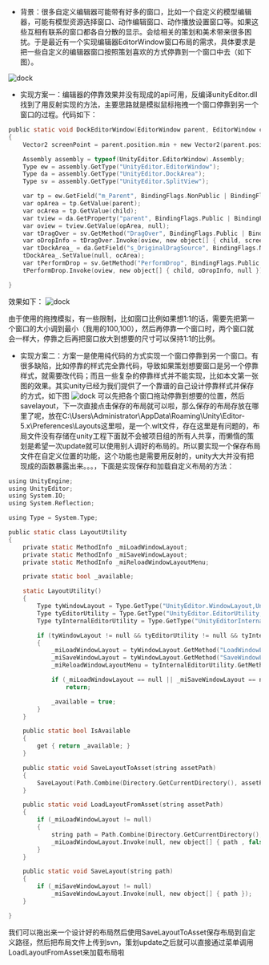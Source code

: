 * 背景：很多自定义编辑器可能带有好多的窗口，比如一个自定义的模型编辑器，可能有模型资源选择窗口、动作编辑窗口、动作播放设置窗口等。如果这些互相有联系的窗口都各自分散的显示。会给相关的策划和美术带来很多困扰。于是最近有一个实现编辑器EditorWindow窗口布局的需求，具体要求是把一些自定义的编辑器窗口按照策划喜欢的方式停靠到一个窗口中去（如下图）。

![dock](http://liuxq.github.io/blog/images/dockDemo.png)

* 实现方案一：编辑器的停靠效果并没有现成的api可用，反编译unityEditor.dll找到了用反射实现的方法，主要思路就是模拟鼠标拖拽一个窗口停靠到另一个窗口的过程。代码如下：

```c
public static void DockEditorWindow(EditorWindow parent, EditorWindow child)
{
    Vector2 screenPoint = parent.position.min + new Vector2(parent.position.width * .9f, 100f);

    Assembly assembly = typeof(UnityEditor.EditorWindow).Assembly;
    Type ew = assembly.GetType("UnityEditor.EditorWindow");
    Type da = assembly.GetType("UnityEditor.DockArea");
    Type sv = assembly.GetType("UnityEditor.SplitView");

    var tp = ew.GetField("m_Parent", BindingFlags.NonPublic | BindingFlags.Instance);
    var opArea = tp.GetValue(parent);
    var ocArea = tp.GetValue(child);
    var tview = da.GetProperty("parent", BindingFlags.Public | BindingFlags.Instance);
    var oview = tview.GetValue(opArea, null);
    var tDragOver = sv.GetMethod("DragOver", BindingFlags.Public | BindingFlags.Instance);
    var oDropInfo = tDragOver.Invoke(oview, new object[] { child, screenPoint });
    var tDockArea_ = da.GetField("s_OriginalDragSource", BindingFlags.NonPublic | BindingFlags.Static);
    tDockArea_.SetValue(null, ocArea);
    var tPerformDrop = sv.GetMethod("PerformDrop", BindingFlags.Public | BindingFlags.Instance);
    tPerformDrop.Invoke(oview, new object[] { child, oDropInfo, null });

}
```
效果如下：
![dock](http://liuxq.github.io/blog/images/editorWindowDock.png)

由于使用的拖拽模拟，有一些限制，比如窗口比例如果想1:1的话，需要先把第一个窗口的大小调到最小（我用的100,100），然后再停靠一个窗口时，两个窗口就会一样大，停靠之后再把窗口放大到想要的尺寸可以保持1:1的比例。

* 实现方案二：方案一是使用纯代码的方式实现一个窗口停靠到另一个窗口。有很多缺陷，比如停靠的样式完全靠代码，导致如果策划想要窗口是另一个停靠样式，就需要改代码；而且一些复杂的停靠样式并不能实现，比如本文第一张图的效果。其实unity已经为我们提供了一个靠谱的自己设计停靠样式并保存的方式，如下图
![dock](http://liuxq.github.io/blog/images/layouts.png)
可以先把各个窗口拖动停靠到想要的位置，然后savelayout，下一次直接点击保存的布局就可以啦，那么保存的布局存放在哪里了呢，放在C:\Users\Administrator\AppData\Roaming\Unity\Editor-5.x\Preferences\Layouts这里啦，是一个.wlt文件，存在这里是有问题的，布局文件没有存储在unity工程下面就不会被项目组的所有人共享，而懒惰的策划是希望一次update就可以使用别人调好的布局的。所以要实现一个保存布局文件在自定义位置的功能，这个功能也是需要用反射的，unity大大并没有把现成的函数暴露出来。。。，下面是实现保存和加载自定义布局的方法：

```c
using UnityEngine;
using UnityEditor;
using System.IO;
using System.Reflection;

using Type = System.Type;

public static class LayoutUtility
{
    private static MethodInfo _miLoadWindowLayout;
    private static MethodInfo _miSaveWindowLayout;
    private static MethodInfo _miReloadWindowLayoutMenu;

    private static bool _available;

    static LayoutUtility()
    {
        Type tyWindowLayout = Type.GetType("UnityEditor.WindowLayout,UnityEditor");
        Type tyEditorUtility = Type.GetType("UnityEditor.EditorUtility,UnityEditor");
        Type tyInternalEditorUtility = Type.GetType("UnityEditorInternal.InternalEditorUtility,UnityEditor");

        if (tyWindowLayout != null && tyEditorUtility != null && tyInternalEditorUtility != null)
        {
            _miLoadWindowLayout = tyWindowLayout.GetMethod("LoadWindowLayout", BindingFlags.NonPublic | BindingFlags.Public | BindingFlags.Static, null, new Type[] { typeof(string), typeof(bool) }, null);
            _miSaveWindowLayout = tyWindowLayout.GetMethod("SaveWindowLayout", BindingFlags.NonPublic | BindingFlags.Public | BindingFlags.Static, null, new Type[] { typeof(string) }, null);
            _miReloadWindowLayoutMenu = tyInternalEditorUtility.GetMethod("ReloadWindowLayoutMenu", BindingFlags.Public | BindingFlags.Static);

            if (_miLoadWindowLayout == null || _miSaveWindowLayout == null || _miReloadWindowLayoutMenu == null)
                return;

            _available = true;
        }
    }

    public static bool IsAvailable
    {
        get { return _available; }
    }

    public static void SaveLayoutToAsset(string assetPath)
    {
        SaveLayout(Path.Combine(Directory.GetCurrentDirectory(), assetPath));
    }

    public static void LoadLayoutFromAsset(string assetPath)
    {
        if (_miLoadWindowLayout != null)
        {
            string path = Path.Combine(Directory.GetCurrentDirectory(), assetPath);
            _miLoadWindowLayout.Invoke(null, new object[] { path , false });
        }
    }

    public static void SaveLayout(string path)
    {
        if (_miSaveWindowLayout != null)
            _miSaveWindowLayout.Invoke(null, new object[] { path });
    }

}
```

我们可以拖出来一个设计好的布局然后使用SaveLayoutToAsset保存布局到自定义路径，然后把布局文件上传到svn，策划update之后就可以直接通过菜单调用LoadLayoutFromAsset来加载布局啦